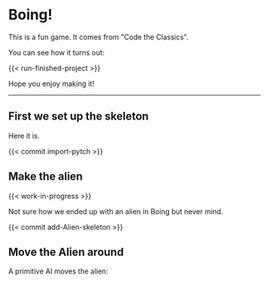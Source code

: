 # Boing!

This is a fun game.  It comes from "Code the Classics".

You can see how it turns out:

{{< run-finished-project >}}

Hope you enjoy making it!


----------------------------------------------------------------


## First we set up the skeleton

Here it is.

{{< commit import-pytch >}}

## Make the alien

{{< work-in-progress >}}

Not sure how we ended up with an alien in Boing but never mind.

{{< commit add-Alien-skeleton >}}


## Move the Alien around

A primitive AI moves the alien:

